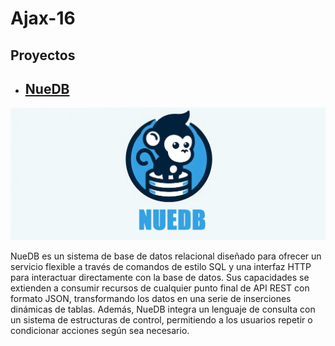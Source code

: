 # Ajax-16

## Proyectos

- ## [NueDB](https://github.com/Ajax-16/nuedb-core)

![](./nuedb_banner.jpg)

NueDB es un sistema de base de datos relacional diseñado para ofrecer un servicio flexible a través de comandos de estilo SQL y una interfaz HTTP para interactuar directamente con la base de datos. Sus capacidades se extienden a consumir recursos de cualquier punto final de API REST con formato JSON, transformando los datos en una serie de inserciones dinámicas de tablas. Además, NueDB integra un lenguaje de consulta con un sistema de estructuras de control, permitiendo a los usuarios repetir o condicionar acciones según sea necesario.
